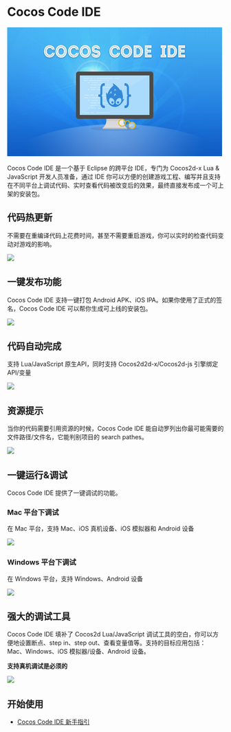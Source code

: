 Cocos Code IDE
=========================

![](./res/cocos-code-splash.png)

Cocos Code IDE 是一个基于 Eclipse 的跨平台 IDE，专门为 Cocos2d-x Lua & JavaScript 开发人员准备，通过 IDE 你可以方便的创建游戏工程、编写并且支持在不同平台上调试代码、实时查看代码被改变后的效果，最终直接发布成一个可上架的安装包。

代码热更新
----------
不需要在重编译代码上花费时间，甚至不需要重启游戏，你可以实时的检查代码变动对游戏的影响。

![](http://files.cocos2d-x.org/images/orgsite/codeide-p2.gif)

一键发布功能
----------
Cocos Code IDE 支持一键打包 Android APK、iOS IPA。如果你使用了正式的签名，Cocos Code IDE 可以帮你生成可上线的安装包。

![](http://files.cocos2d-x.org/images/orgsite/codeide-p3.gif)

代码自动完成
----------
支持 Lua/JavaScript 原生API，同时支持 Cocos2d2d-x/Cocos2d-js 引擎绑定API/变量

![](http://files.cocos2d-x.org/images/orgsite/codeide-p4.gif)

资源提示
------------
当你的代码需要引用资源的时候，Cocos Code IDE 能自动罗列出你最可能需要的文件路径/文件名，它能判别项目的 search pathes。

![](http://files.cocos2d-x.org/images/orgsite/codeide-p5.gif)

一键运行&调试
------------
Cocos Code IDE 提供了一键调试的功能。

### Mac 平台下调试
在 Mac 平台，支持 Mac、iOS 真机设备、iOS 模拟器和 Android 设备

![](http://files.cocos2d-x.org/images/orgsite/codeide-p7.png?1405683192)

### Windows 平台下调试
在 Windows 平台，支持 Windows、Android 设备

![](http://files.cocos2d-x.org/images/orgsite/codeide-p6.png?1405683192)

强大的调试工具
------------
Cocos Code IDE 填补了 Cocos2d Lua/JavaScript 调试工具的空白，你可以方便地设置断点、step in、step out、查看变量值等。支持的目标应用包括：Mac、Windows、iOS 模拟器/设备、Android 设备。

**支持真机调试是必须的**

![](http://files.cocos2d-x.org/images/orgsite/codeide-p8.jpg)

开始使用
----------

+ [Cocos Code IDE 新手指引](./getting-started/zh.md)
